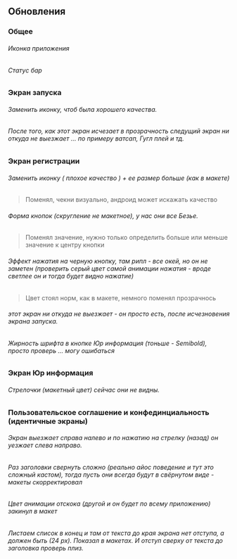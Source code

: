 ## Обновления
### Общее
###### Иконка приложения
###### Статус бар
### Экран запуска
###### Заменить иконку, чтоб была хорошего качества.
###### После того, как этот экран исчезает в прозрачность следущий экран ни откуда не выезжает … по примеру ватсап, Гугл плей и тд.
### Экран регистрации
###### Заменить иконку ( плохое качество ) + ее размер больше (как в макете)
> Поменял, чекни визуально, андроид может искажать качество
###### Форма кнопок (скругление не макетное), у нас они все Безье.
> Поменял значение, нужно только определить больше или меньше значение к центру кнопки
###### Эффект нажатия на черную кнопку, там рипл - все окей, но он не заметен (проверить серый цвет самой анимации нажатия - вроде светлее он и тогда будет видно нажатие)
> Цвет стоял норм, как в макете, немного поменял прозрачнось
###### этот экран ни откуда не выезжает - он просто есть, после исчезновения экрана запуска.
###### Жирность шрифта в кнопке Юр информация (тоньше - Semibold), просто проверь … могу ошибаться
### Экран Юр информация
###### Стрелочки (макетный цвет) сейчас они не видны.
### Пользовательское соглашение и конфединциальность (идентичные экраны)
###### Экран выезжает справа налево и по нажатию на стрелку (назад) он уезжает слева направо.
###### Раз заголовки свернуть сложно (реально айос поведение и тут это сложный кастом), тогда пусть они всегда будут в свёрнутом виде - макеты скорректировал
###### Цвет анимации отскока (другой и он будет по всему приложению) закинул в макет
###### Листаем список в конец и там от текста до края экрана нет отступа, а должен быть (24 px). Показал в макетах. И отступ сверху от текста до заголовка проверь плиз.
######